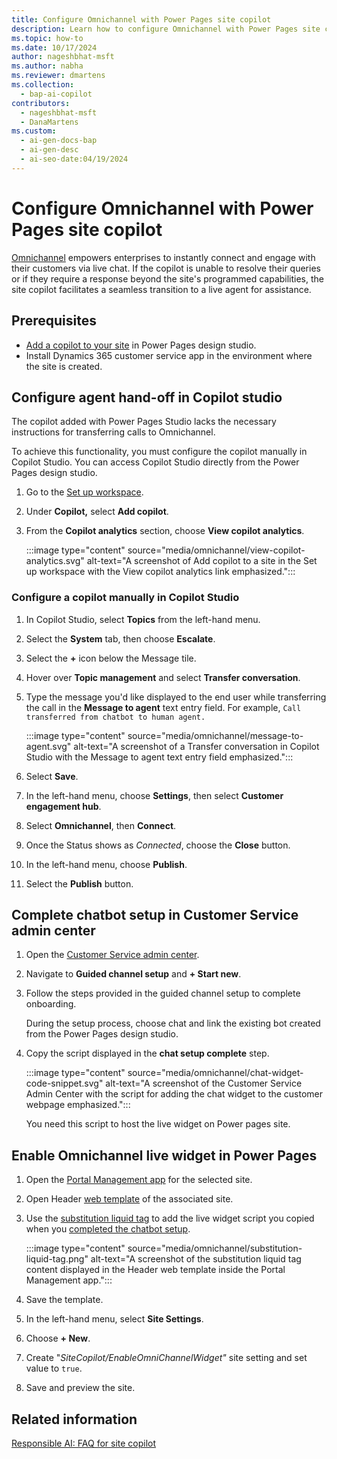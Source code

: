 ```yaml
---
title: Configure Omnichannel with Power Pages site copilot
description: Learn how to configure Omnichannel with Power Pages site copilot for seamless live agent escalation.
ms.topic: how-to
ms.date: 10/17/2024
author: nageshbhat-msft
ms.author: nabha
ms.reviewer: dmartens
ms.collection:
  - bap-ai-copilot
contributors:
  - nageshbhat-msft
  - DanaMartens
ms.custom:
  - ai-gen-docs-bap
  - ai-gen-desc
  - ai-seo-date:04/19/2024
---
```

# Configure Omnichannel with Power Pages site copilot

[Omnichannel](/dynamics365/customer-service/implement/introduction-omnichannel) empowers enterprises to instantly connect and engage with their customers via live chat. If the copilot is unable to resolve their queries or if they require a response beyond the site's programmed capabilities, the site copilot facilitates a seamless transition to a live agent for assistance.

## Prerequisites

- [Add a copilot to your site](../getting-started/enable-chatbot.md#add-a-copilot) in Power Pages design studio.
- Install Dynamics 365 customer service app in the environment where the site is created.

## Configure agent hand-off in Copilot studio

The copilot added with Power Pages Studio lacks the necessary instructions for transferring calls to Omnichannel.

To achieve this functionality, you must configure the copilot manually in Copilot Studio. You can access Copilot Studio directly from the Power Pages design studio.

1. Go to the [Set up workspace](setup-workspace.md).
1. Under **Copilot,** select **Add copilot**.
1. From the **Copilot analytics** section, choose **View copilot analytics**.

    :::image type="content" source="media/omnichannel/view-copilot-analytics.svg" alt-text="A screenshot of Add copilot to a site in the Set up workspace with the View copilot analytics link emphasized.":::

### Configure a copilot manually in Copilot Studio

1. In Copilot Studio, select **Topics** from the left-hand menu.
1. Select the **System** tab, then choose **Escalate**.
1. Select  the **+** icon below the Message tile.
1. Hover over **Topic management** and select **Transfer conversation**.
1. Type the message you'd like displayed to the end user while transferring the call in the **Message to agent** text entry field. For example, `Call transferred from chatbot to human agent.`

    :::image type="content" source="media/omnichannel/message-to-agent.svg" alt-text="A screenshot of a Transfer conversation in Copilot Studio with the Message to agent text entry field emphasized.":::

1. Select **Save**.
1. In the left-hand menu, choose **Settings**, then select **Customer engagement hub**.
1. Select **Omnichannel**, then **Connect**.
1. Once the Status shows as *Connected*, choose the **Close** button.
1. In the left-hand menu, choose **Publish**.
1. Select the **Publish** button.

## Complete chatbot setup in Customer Service admin center

1. Open the [Customer Service admin center](/dynamics365/customer-service/implement/cs-admin-center).

1. Navigate to **Guided channel setup** and **+ Start new**.

1. Follow the steps provided in the guided channel setup to complete onboarding.

    During the setup process, choose chat and link the existing bot created from the Power Pages design studio.

1. Copy the script displayed in the **chat setup complete** step.

    :::image type="content" source="media/omnichannel/chat-widget-code-snippet.svg" alt-text="A screenshot of the Customer Service Admin Center with the script for adding the chat widget to the customer webpage emphasized.":::

    You need this script to host the live widget on Power pages site.

## Enable Omnichannel live widget in Power Pages

1. Open the [Portal Management app](portal-management-app.md) for the selected site.
1. Open Header [web template](web-templates.md) of the associated site.
1. Use the [substitution liquid tag](liquid/template-tags.md#substitution) to add the live widget script you copied when you [completed the chatbot setup](#complete-chatbot-setup-in-customer-service-admin-center).

    :::image type="content" source="media/omnichannel/substitution-liquid-tag.png" alt-text="A screenshot of the substitution liquid tag content displayed in the Header web template inside the Portal Management app.":::

1. Save the template.
1. In the left-hand menu, select **Site Settings**.
1. Choose **+ New**.
1. Create "*SiteCopilot/EnableOmniChannelWidget"* site setting and set value to `true`.
1. Save and preview the site.

## Related information

[Responsible AI: FAQ for site copilot](../faqs-chatbot.md)